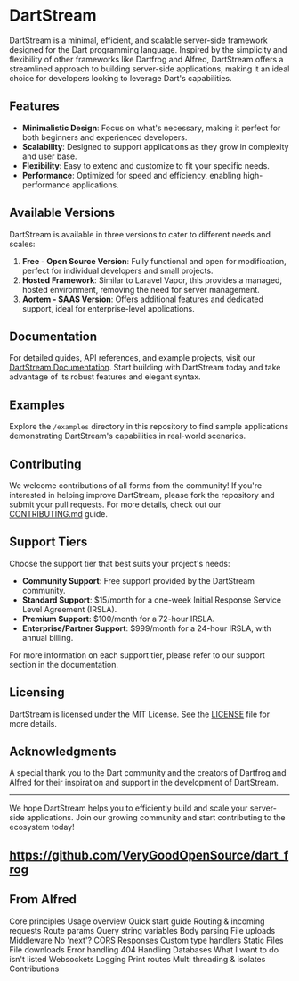 # DartStream

DartStream is a minimal, efficient, and scalable server-side framework designed for the Dart programming language. Inspired by the simplicity and flexibility of other frameworks like Dartfrog and Alfred, DartStream offers a streamlined approach to building server-side applications, making it an ideal choice for developers looking to leverage Dart's capabilities.

## Features

- **Minimalistic Design**: Focus on what's necessary, making it perfect for both beginners and experienced developers.
- **Scalability**: Designed to support applications as they grow in complexity and user base.
- **Flexibility**: Easy to extend and customize to fit your specific needs.
- **Performance**: Optimized for speed and efficiency, enabling high-performance applications.

## Available Versions

DartStream is available in three versions to cater to different needs and scales:

1. **Free - Open Source Version**: Fully functional and open for modification, perfect for individual developers and small projects.
2. **Hosted Framework**: Similar to Laravel Vapor, this provides a managed, hosted environment, removing the need for server management.
3. **Aortem - SAAS Version**: Offers additional features and dedicated support, ideal for enterprise-level applications.

## Documentation

For detailed guides, API references, and example projects, visit our [DartStream Documentation](#). Start building with DartStream today and take advantage of its robust features and elegant syntax.

## Examples

Explore the `/examples` directory in this repository to find sample applications demonstrating DartStream's capabilities in real-world scenarios.

## Contributing

We welcome contributions of all forms from the community! If you're interested in helping improve DartStream, please fork the repository and submit your pull requests. For more details, check out our [CONTRIBUTING.md](CONTRIBUTING.md) guide.

## Support Tiers

Choose the support tier that best suits your project's needs:

- **Community Support**: Free support provided by the DartStream community.
- **Standard Support**: $15/month for a one-week Initial Response Service Level Agreement (IRSLA).
- **Premium Support**: $100/month for a 72-hour IRSLA.
- **Enterprise/Partner Support**: $999/month for a 24-hour IRSLA, with annual billing.

For more information on each support tier, please refer to our support section in the documentation.

## Licensing

DartStream is licensed under the MIT License. See the [LICENSE](LICENSE.md) file for more details.

## Acknowledgments

A special thank you to the Dart community and the creators of Dartfrog and Alfred for their inspiration and support in the development of DartStream.

---

We hope DartStream helps you to efficiently build and scale your server-side applications. Join our growing community and start contributing to the ecosystem today!

## https://github.com/VeryGoodOpenSource/dart_frog

## From Alfred 
Core principles
Usage overview
Quick start guide
Routing & incoming requests
Route params
Query string variables
Body parsing
File uploads
Middleware
No 'next'?
CORS
Responses
Custom type handlers
Static Files
File downloads
Error handling
404 Handling
Databases
What I want to do isn't listed
Websockets
Logging
Print routes
Multi threading & isolates
Contributions